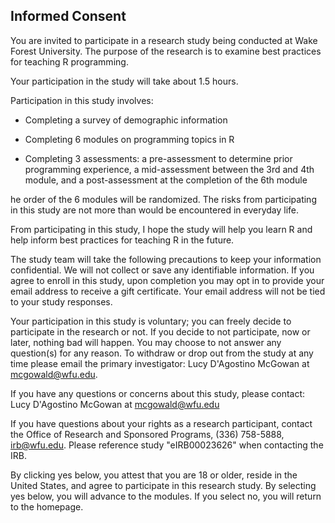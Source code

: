 ## Informed Consent

You are invited to participate in a research study being conducted at Wake Forest University. The purpose of the research is to examine best practices for teaching R programming.

Your participation in the study will take about 1.5 hours.

Participation in this study involves:

-   Completing a survey of demographic information

-   Completing 6 modules on programming topics in R

-   Completing 3 assessments: a pre-assessment to determine prior programming experience, a mid-assessment between the 3rd and 4th module, and a post-assessment at the completion of the 6th module

he order of the 6 modules will be randomized. The risks from participating in this study are not more than would be encountered in everyday life.

From participating in this study, I hope the study will help you learn R and help inform best practices for teaching R in the future.

The study team will take the following precautions to keep your information confidential. We will not collect or save any identifiable information. If you agree to enroll in this study, upon completion you may opt in to provide your email address to receive a gift certificate. Your email address will not be tied to your study responses.

Your participation in this study is voluntary; you can freely decide to participate in the research or not. If you decide to not participate, now or later, nothing bad will happen. You may choose to not answer any question(s) for any reason. To withdraw or drop out from the study at any time please email the primary investigator: Lucy D'Agostino McGowan at [mcgowald@wfu.edu](mailto:mcgowald@wfu.edu).

If you have any questions or concerns about this study, please contact: Lucy D'Agostino McGowan at [mcgowald@wfu.edu](mailto:mcgowald@wfu.edu)

If you have questions about your rights as a research participant, contact the Office of Research and Sponsored Programs, (336) 758-5888, [irb@wfu.edu](mailto:irb@wfu.edu). Please reference study "eIRB00023626" when contacting the IRB.


By clicking yes below, you attest that you are 18 or older, reside in the United States, and agree to participate in this research study. By selecting yes below, you will advance to the modules. If you select no, you will return to the homepage.
